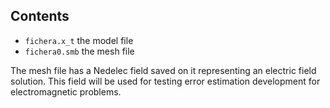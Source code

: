## Contents

* `fichera.x_t` the model file
* `fichera0.smb` the mesh file


The mesh file has a Nedelec field saved on it representing an electric field solution. This field will be used for testing error estimation development for electromagnetic problems.
